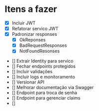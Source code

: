 # Itens a fazer
- [x] Incluir JWT
- [x] Refatorar servico JWT
- [x] Padronizar responses
  - [x] OkReponses
  - [x] BadRequestResponses
  - [x] NotFoundResonses
- [] Extrair Identity para servico
- [] Fechar endpoints protegidos
- [] Incluir validações
- [] Incluir logs e monitoramento
- [] Versionar API
- [] Melhorar documentação via Swagger
- [] Endpoint para troca de senha
- [] Endpoint para gerenciar claims
- []